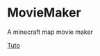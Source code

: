 # MovieMaker
A minecraft map movie maker

[Tuto]([https://www.google.com](https://youtu.be/FCKrOrIVkLs)https://youtu.be/FCKrOrIVkLs)

